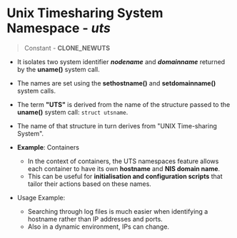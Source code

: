 # Unix Timesharing System Namespace - _uts_

> Constant - **CLONE_NEWUTS**

- It isolates two system identifier _**nodename**_ and _**domainname**_ returned by the **uname()** system call.
- The names are set using the **sethostname()** and **setdomainname()** system calls.
- The term **"UTS"** is derived from the name of the structure passed to the **uname()** system call: `struct utsname`.
- The name of that structure in turn derives from "UNIX Time-sharing System".

- **Example**: Containers

  - In the context of containers, the UTS namespaces feature allows each container to have its own **hostname** and **NIS domain name**.
  - This can be useful for **initialisation and configuration scripts** that tailor their actions based on these names.

- Usage Example:

  - Searching through log files is much easier when identifying a hostname rather than IP addresses and ports.
  - Also in a dynamic environment, IPs can change.
